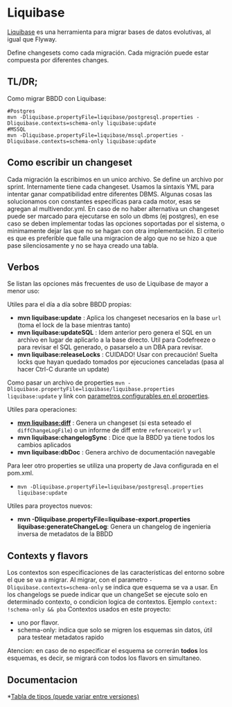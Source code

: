 # Liquibase

[Liquibase](https://www.liquibase.org/) es una herramienta para migrar bases de datos evolutivas, al igual que Flyway. 

Define changesets como cada migración. Cada migración puede estar compuesta por diferentes changes. 

## TL/DR; 

Como migrar BBDD con Liquibase:

```shell
#Postgres
mvn -Dliquibase.propertyFile=liquibase/postgresql.properties -Dliquibase.contexts=schema-only liquibase:update
#MSSQL
mvn -Dliquibase.propertyFile=liquibase/mssql.properties -Dliquibase.contexts=schema-only liquibase:update
```

## Como escribir un changeset

Cada migración la escribimos en un unico archivo. Se define un archivo por sprint. Internamente tiene cada changeset. Usamos la sintaxis YML para intentar ganar compatibilidad entre diferentes DBMS. Algunas cosas las solucionamos con constantes específicas para cada motor, esas se agregan al multivendor.yml. En caso de no haber alternativa un changeset puede ser marcado para ejecutarse en solo un dbms (ej postgres), en ese caso se deben implementar todas las opciones soportadas por el sistema, o minimamente dejar las que no se hagan con otra implementación. El criterio es que es preferible que falle una migracion de algo que no se hizo a que pase silenciosamente y no se haya creado una tabla.

## Verbos

Se listan las opciones más frecuentes de uso de Liquibase de mayor a menor uso:

Utiles para el día a día sobre BBDD propias:
* **mvn liquibase:update** : Aplica los changeset necesarios en la base `url` (toma el lock de la base mientras tanto)
* **mvn liquibase:updateSQL** : Idem anterior pero genera el SQL en un archivo en lugar de aplicarlo a la base directo. Util para Codefreeze o para revisar el SQL generado, o pasarselo a un DBA para revisar.
* **mvn liquibase:releaseLocks** : CUIDADO! Usar con precaución! Suelta locks que hayan quedado tomados por ejecuciones canceladas (pasa al hacer Ctrl-C durante un update) 

Como pasar un archivo de properties `mvn -Dliquibase.propertyFile=liquibase/liquibase.properties  liquibase:update` y link con [parametros configurables en el properties](https://www.liquibase.org/documentation/maven/generated/migrate-mojo.html).

Utiles para operaciones:

* **[mvn liquibase:diff](https://www.liquibase.org/documentation/maven/generated/diff-mojo.html)** : Genera un changeset (si esta seteado el `diffChangeLogFile`) o un informe de diff entre `referenceUrl` y `url`
* **mvn liquibase:changelogSync** : Dice que la BBDD ya tiene todos los cambios aplicados 
* **mvn liquibase:dbDoc** : Genera archivo de documentación navegable


Para leer otro properties se utiliza una property de Java configurada en el pom.xml.
* `mvn -Dliquibase.propertyFile=liquibase/postgresql.properties liquibase:update`

Utiles para proyectos nuevos:
* **mvn -Dliquibase.propertyFile=liquibase-export.properties liquibase:generateChangeLog**: Genera un changelog de ingenieria inversa de metadatos de la BBDD 

## Contexts y flavors

Los contextos son especificaciones de las características del entorno sobre el que se va a migrar.
Al migrar, con el parametro `-Dliquibase.contexts=schema-only` se indica que esquema se va a usar. 
En los changelogs se puede indicar que un changeSet se ejecute solo en determinado contexto, o condicion logica de contextos. Ejemplo
`context: !schema-only && pba`
Contextos usados en este proyecto:
* uno por flavor. 
* schema-only: indica que solo se migren los esquemas sin datos, útil para testear metadatos rapido

Atencion: en caso de no especificar el esquema se correrán **todos** los esquemas, es decir, se migrará con todos los flavors en simultaneo.

## Documentacion

*[Tabla de tipos (puede variar entre versiones)](https://dba-presents.com/index.php/liquibase/216-liquibase-3-6-x-data-types-mapping-table)